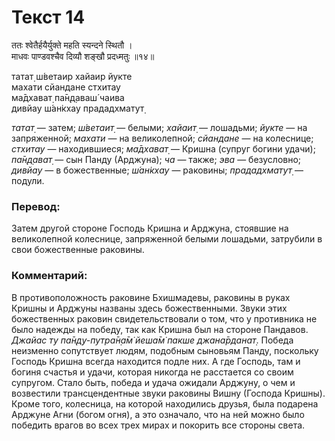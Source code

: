 # Текст 14

ततः श्वेतैर्हयैर्युक्ते महति स्यन्दने स्थितौ ।  
माधवः पाण्डवश्चैव दिव्यौ शङ्खौ प्रदध्मतुः ॥१४॥

татат̣ ш́ветаир хайаир йукте  
махати сйандане стхитау  
ма̄дхават̣ па̄н̣д̣аваш́ чаива  
дивйау ш́ан̇кхау прададхматут̣

_татат̣_ — затем; _ш́ветаит̣_ — белыми; _хайаит̣_ — лошадьми; _йукте_ — на запряженной; _махати_ — на великолепной; _сйандане_ — на колеснице; _стхитау_ — находившиеся; _ма̄дхават̣_ — Кришна (супруг богини удачи); _па̄н̣д̣ават̣_ — сын Панду (Арджуна); _ча_ — также; _эва_ — безусловно; _дивйау_ — в божественные; _ш́ан̇кхау_ — раковины; _прададхматут̣_ — подули.

### Перевод:

Затем другой стороне Господь Кришна и Арджуна, стоявшие на великолепной колеснице, запряженной белыми лошадьми, затрубили в свои божественные раковины.

### Комментарий:

В противоположность раковине Бхишмадевы, раковины в руках Кришны и Арджуны названы здесь божественными. Звуки этих божественных раковин свидетельствовали о том, что у противника не было надежды на победу, так как Кришна был на стороне Пандавов. _Джайас ту па̄н̣д̣у-путра̄н̣а̄м̇ йеша̄м̇ пакше джана̄рданат̣_. Победа неизменно сопутствует людям, подобным сыновьям Панду, поскольку Господь Кришна всегда находится подле них. А где Господь, там и богиня счастья и удачи, которая никогда не расстается со своим супругом. Стало быть, победа и удача ожидали Арджуну, о чем и возвестили трансцендентные звуки раковины Вишну (Господа Кришны). Кроме того, колесница, на которой находились друзья, была подарена Арджуне Агни (богом огня), а это означало, что на ней можно было победить врагов во всех трех мирах и покорить все стороны света.